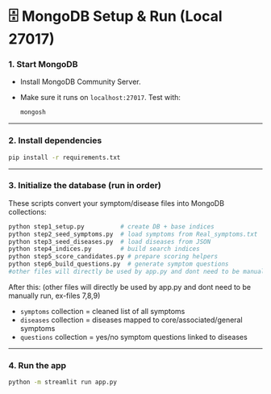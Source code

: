 # 🗄️ MongoDB Setup & Run (Local 27017)

### 1. Start MongoDB

* Install MongoDB Community Server.
* Make sure it runs on `localhost:27017`.
  Test with:

  ```bash
  mongosh
  ```

---

### 2. Install dependencies

```bash
pip install -r requirements.txt
```

---

### 3. Initialize the database (run in order)

These scripts convert your symptom/disease files into MongoDB collections:

```bash
python step1_setup.py          # create DB + base indices
python step2_seed_symptoms.py  # load symptoms from Real_symptoms.txt
python step3_seed_diseases.py  # load diseases from JSON
python step4_indices.py        # build search indices
python step5_score_candidates.py # prepare scoring helpers
python step6_build_questions.py  # generate symptom questions
#other files will directly be used by app.py and dont need to be manually run, ex-files 7,8,9
```

After this: (other files will directly be used by app.py and dont need to be manually run, ex-files 7,8,9)

* `symptoms` collection = cleaned list of all symptoms
* `diseases` collection = diseases mapped to core/associated/general symptoms
* `questions` collection = yes/no symptom questions linked to diseases

---

### 4. Run the app

```bash
python -m streamlit run app.py
```
